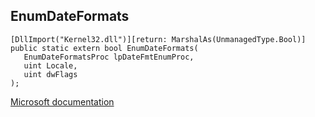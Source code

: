 ## EnumDateFormats

```
[DllImport("Kernel32.dll")][return: MarshalAs(UnmanagedType.Bool)]
public static extern bool EnumDateFormats(
   EnumDateFormatsProc lpDateFmtEnumProc,
   uint Locale,
   uint dwFlags
);
```

[Microsoft documentation](https://docs.microsoft.com/en-us/windows/win32/api/winnls/nf-winnls-enumdateformatsw)
